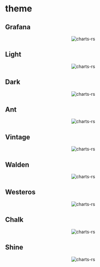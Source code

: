 # theme

## Grafana

<p align="center">
    <img src="./asset/image/theme-grafana.png" alt="charts-rs">
</p>

## Light

<p align="center">
    <img src="./asset/image/theme-light.png" alt="charts-rs">
</p>

## Dark 

<p align="center">
    <img src="./asset/image/theme-dark.png" alt="charts-rs">
</p>

## Ant 

<p align="center">
    <img src="./asset/image/theme-ant.png" alt="charts-rs">
</p>

## Vintage 

<p align="center">
    <img src="./asset/image/theme-vintage.png" alt="charts-rs">
</p>

## Walden 

<p align="center">
    <img src="./asset/image/theme-walden.png" alt="charts-rs">
</p>

## Westeros

<p align="center">
    <img src="./asset/image/theme-westeros.png" alt="charts-rs">
</p>

## Chalk 

<p align="center">
    <img src="./asset/image/theme-chalk.png" alt="charts-rs">
</p>

## Shine 

<p align="center">
    <img src="./asset/image/theme-shine.png" alt="charts-rs">
</p>